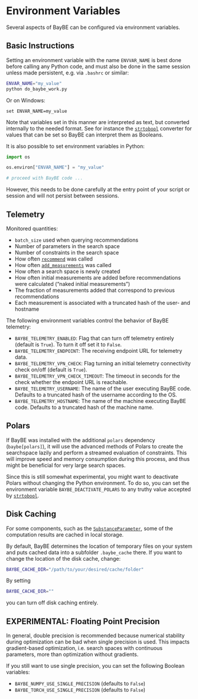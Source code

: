 # Environment Variables

Several aspects of BayBE can be configured via environment variables.

## Basic Instructions

Setting an environment variable with the name `ENVVAR_NAME` is best done before calling
any Python code, and must also be done in the same session unless made persistent, e.g.
via `.bashrc` or similar:

```bash
ENVAR_NAME="my_value"
python do_baybe_work.py
```

Or on Windows:

```shell
set ENVAR_NAME=my_value
```

Note that variables set in this manner are interpreted as text, but converted internally
to the needed format. See for instance the [`strtobool`]()
converter for values that can be set so BayBE can interpret them as Booleans.

It is also possible to set environment variables in Python:

```python
import os

os.environ["ENVAR_NAME"] = "my_value"

# proceed with BayBE code ...
```

However, this needs to be done carefully at the entry point of your script or session and
will not persist between sessions.

## Telemetry

Monitored quantities:

* `batch_size` used when querying recommendations
* Number of parameters in the search space
* Number of constraints in the search space
* How often [`recommend`]() was called
* How often [`add_measurements`]() was called
* How often a search space is newly created
* How often initial measurements are added before recommendations were calculated
  (“naked initial measurements”)
* The fraction of measurements added that correspond to previous recommendations
* Each measurement is associated with a truncated hash of the user- and hostname

The following environment variables control the behavior of BayBE telemetry:

- `BAYBE_TELEMETRY_ENABLED`: Flag that can turn off telemetry entirely (default is
  `True`). To turn it off set it to `False`.
- `BAYBE_TELEMETRY_ENDPOINT`: The receiving endpoint URL for telemetry data.
- `BAYBE_TELEMETRY_VPN_CHECK`: Flag turning an initial telemetry connectivity check
  on/off (default is `True`).
- `BAYBE_TELEMETRY_VPN_CHECK_TIMEOUT`: The timeout in seconds for the check whether the
  endpoint URL is reachable.
- `BAYBE_TELEMETRY_USERNAME`: The name of the user executing BayBE code. Defaults to a
  truncated hash of the username according to the OS.
- `BAYBE_TELEMETRY_HOSTNAME`: The name of the machine executing BayBE code. Defaults to
  a truncated hash of the machine name.

## Polars

If BayBE was installed with the additional `polars` dependency (`baybe[polars]`), it
will use the advanced methods of Polars to create the searchspace lazily and perform a
streamed evaluation of constraints. This will improve speed and memory consumption
during this process, and thus might be beneficial for very large search spaces.

Since this is still somewhat experimental, you might want to deactivate Polars without
changing the Python environment. To do so, you can set the environment variable
`BAYBE_DEACTIVATE_POLARS` to any truthy value accepted by
[`strtobool`]().

## Disk Caching

For some components, such as the
[`SubstanceParameter`](), some of the
computation results are cached in local storage.

By default, BayBE determines the location of temporary files on your system and puts
cached data into a subfolder `.baybe_cache` there. If you want to change the location of
the disk cache, change:

```bash
BAYBE_CACHE_DIR="/path/to/your/desired/cache/folder"
```

By setting

```bash
BAYBE_CACHE_DIR=""
```

you can turn off disk caching entirely.

## EXPERIMENTAL: Floating Point Precision

In general, double precision is recommended because numerical stability during optimization
can be bad when single precision is used. This impacts gradient-based optimization,
i.e. search spaces with continuous parameters, more than optimization without gradients.

If you still want to use single precision, you can set the following Boolean variables:

- `BAYBE_NUMPY_USE_SINGLE_PRECISION` (defaults to `False`)
- `BAYBE_TORCH_USE_SINGLE_PRECISION` (defaults to `False`)
